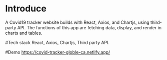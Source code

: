 # Introduce
A Covid19 tracker website builds with React, Axios, and Chartjs, using third-party API. The functions of this app are fetching data, display, and render in charts and tables.

#Tech stack
React, Axios, Chartjs, Third party API.

#Demo
https://covid-tracker-globle-ca.netlify.app/
